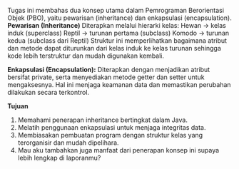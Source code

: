 Tugas ini membahas dua konsep utama dalam Pemrograman Berorientasi Objek (PBO), yaitu pewarisan (inheritance) dan enkapsulasi (encapsulation).
**Pewarisan (Inheritance)**
Diterapkan melalui hierarki kelas:
Hewan → kelas induk (superclass)
Reptil → turunan pertama (subclass)
Komodo → turunan kedua (subclass dari Reptil)
Struktur ini memperlihatkan bagaimana atribut dan metode dapat diturunkan dari kelas induk ke kelas turunan sehingga kode lebih terstruktur dan mudah digunakan kembali.

**Enkapsulasi (Encapsulation):**
Diterapkan dengan menjadikan atribut bersifat private, serta menyediakan metode getter dan setter untuk mengaksesnya. Hal ini menjaga keamanan data dan memastikan perubahan dilakukan secara terkontrol.

**Tujuan**
1. Memahami penerapan inheritance bertingkat dalam Java.
2. Melatih penggunaan enkapsulasi untuk menjaga integritas data.
3. Membiasakan pembuatan program dengan struktur kelas yang terorganisir dan mudah dipelihara.
4. Mau aku tambahkan juga manfaat dari penerapan konsep ini supaya lebih lengkap di laporanmu?
